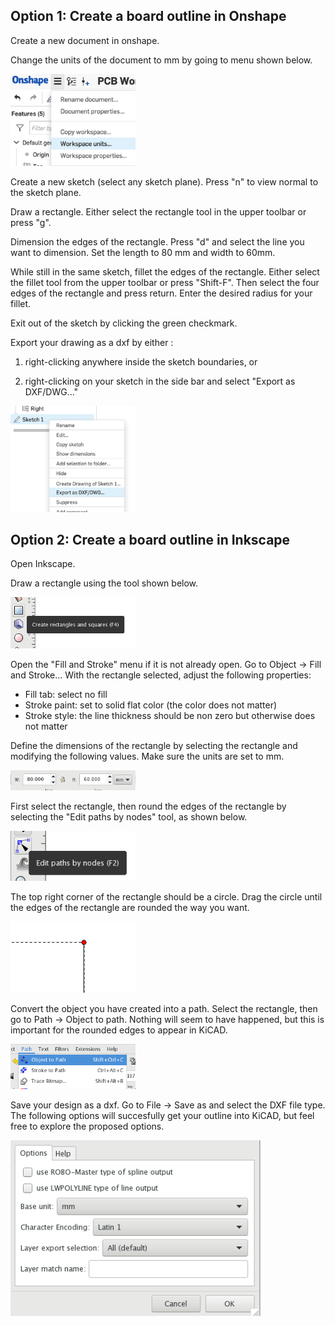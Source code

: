 ## Option 1: Create a board outline in Onshape
Create a new document in onshape. 

Change the units of the document to mm by going to menu shown below. 

<img width="200" src="../../Week_1/Images/Onshape1.png">

Create a new sketch (select any sketch plane). Press "n" to view normal to the sketch plane. 

Draw a rectangle. Either select the rectangle tool in the upper toolbar or press "g".

Dimension the edges of the rectangle. Press "d" and select the line you want to dimension. Set the length to 80 mm and width to 60mm. 

While still in the same sketch, fillet the edges of the rectangle. Either select the fillet tool from the upper toolbar or press "Shift-F". Then select the four edges of the rectangle and press return. Enter the desired radius for your fillet.

Exit out of the sketch by clicking the green checkmark. 

Export your drawing as a dxf by either :

1. right-clicking anywhere inside the sketch boundaries, or

1. right-clicking on your sketch in the side bar and select "Export as DXF/DWG..."

<img width="200" src="../../Week_1/Images/Onshape2.png">

## Option 2: Create a board outline in Inkscape 

Open Inkscape. 

Draw a rectangle using the tool shown below. 

<img width="200" src="../../Week_1/Images/Inkscape1.png">

Open the "Fill and Stroke" menu if it is not already open. Go to Object -> Fill and Stroke... 
With the rectangle selected, adjust the following properties: 
* Fill tab: select no fill 
* Stroke paint: set to solid flat color (the color does not matter) 
* Stroke style: the line thickness should be non zero but otherwise does not matter

Define the dimensions of the rectangle by selecting the rectangle and modifying the following values. Make sure the units are set to mm. 

<img width="200" src="../../Week_1/Images/Inkscape6.png">

First select the rectangle, then round the edges of the rectangle by selecting the "Edit paths by nodes" tool, as shown below. 

<img width="200" src="../../Week_1/Images/Inkscape2.png">

The top right corner of the rectangle should be a circle. Drag the circle until the edges of the rectangle are rounded the way you want. 

<img width="200" src="../../Week_1/Images/Inkscape3.png">

Convert the object you have created into a path. Select the rectangle, then go to Path -> Object to path. Nothing will seem to have happened, but this is important for the rounded edges to appear in KiCAD. 

<img width="200" src="../../Week_1/Images/Inkscape4.png">

Save your design as a dxf. Go to File -> Save as and select the DXF file type. The following options will succesfully get your outline into KiCAD, but feel free to explore the proposed options. 

<img width="400" src="../../Week_1/Images/Inkscape5.png">
